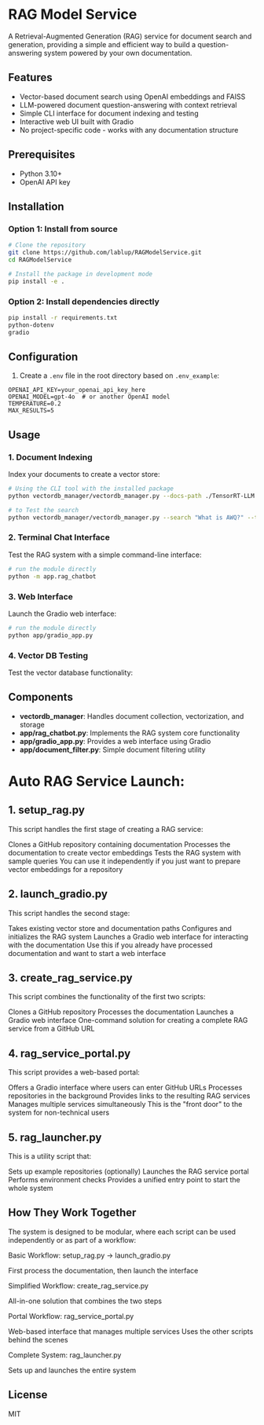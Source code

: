 # RAG Model Service

A Retrieval-Augmented Generation (RAG) service for document search and generation, providing a simple and efficient way to build a question-answering system powered by your own documentation.

## Features

- Vector-based document search using OpenAI embeddings and FAISS
- LLM-powered document question-answering with context retrieval
- Simple CLI interface for document indexing and testing
- Interactive web UI built with Gradio
- No project-specific code - works with any documentation structure

## Prerequisites

- Python 3.10+
- OpenAI API key

## Installation

### Option 1: Install from source

```bash
# Clone the repository
git clone https://github.com/lablup/RAGModelService.git
cd RAGModelService

# Install the package in development mode
pip install -e .
```

### Option 2: Install dependencies directly

```bash
pip install -r requirements.txt
python-dotenv
gradio
```

## Configuration

1. Create a `.env` file in the root directory based on `.env_example`:

```
OPENAI_API_KEY=your_openai_api_key_here
OPENAI_MODEL=gpt-4o  # or another OpenAI model
TEMPERATURE=0.2
MAX_RESULTS=5
```

## Usage

### 1. Document Indexing

Index your documents to create a vector store:

```bash
# Using the CLI tool with the installed package
python vectordb_manager/vectordb_manager.py --docs-path ./TensorRT-LLM --indices-path ./embedding_indices --create-index

# to Test the search
python vectordb_manager/vectordb_manager.py --search "What is AWQ?" --top-k 5
```

### 2. Terminal Chat Interface

Test the RAG system with a simple command-line interface:

```bash
# run the module directly
python -m app.rag_chatbot
```

### 3. Web Interface

Launch the Gradio web interface:

```bash
# run the module directly
python app/gradio_app.py
```

### 4. Vector DB Testing

Test the vector database functionality:


## Components

- **vectordb_manager**: Handles document collection, vectorization, and storage
- **app/rag_chatbot.py**: Implements the RAG system core functionality
- **app/gradio_app.py**: Provides a web interface using Gradio
- **app/document_filter.py**: Simple document filtering utility


# Auto RAG Service Launch:
## 1. setup_rag.py
This script handles the first stage of creating a RAG service:

Clones a GitHub repository containing documentation
Processes the documentation to create vector embeddings
Tests the RAG system with sample queries
You can use it independently if you just want to prepare vector embeddings for a repository

## 2. launch_gradio.py
This script handles the second stage:

Takes existing vector store and documentation paths
Configures and initializes the RAG system
Launches a Gradio web interface for interacting with the documentation
Use this if you already have processed documentation and want to start a web interface

## 3. create_rag_service.py
This script combines the functionality of the first two scripts:

Clones a GitHub repository
Processes the documentation
Launches a Gradio web interface
One-command solution for creating a complete RAG service from a GitHub URL

## 4. rag_service_portal.py
This script provides a web-based portal:

Offers a Gradio interface where users can enter GitHub URLs
Processes repositories in the background
Provides links to the resulting RAG services
Manages multiple services simultaneously
This is the "front door" to the system for non-technical users

## 5. rag_launcher.py
This is a utility script that:

Sets up example repositories (optionally)
Launches the RAG service portal
Performs environment checks
Provides a unified entry point to start the whole system

## How They Work Together
The system is designed to be modular, where each script can be used independently or as part of a workflow:

Basic Workflow: setup_rag.py → launch_gradio.py

First process the documentation, then launch the interface


Simplified Workflow: create_rag_service.py

All-in-one solution that combines the two steps


Portal Workflow: rag_service_portal.py

Web-based interface that manages multiple services
Uses the other scripts behind the scenes


Complete System: rag_launcher.py

Sets up and launches the entire system
## License

MIT
